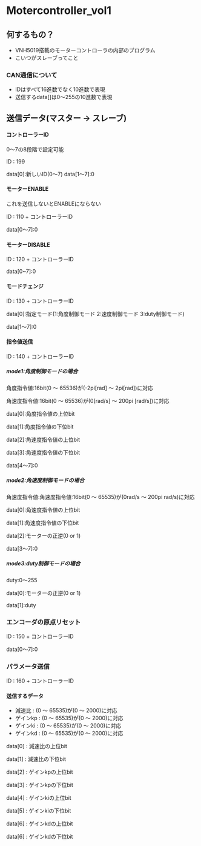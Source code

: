 # Motercontroller_vol1

## 何するもの？
* VNH5019搭載のモーターコントローラの内部のプログラム
* こいつがスレーブってこと

### CAN通信について
* IDはすべて16進数でなく10進数で表現
* 送信するdata[]は0～255の10進数で表現


## 送信データ(マスター -> スレーブ)
#### コントローラーID
0～7の8段階で設定可能


ID : 199

data[0]:新しいID(0～7)
data[1～7]:0

#### モーターENABLE
これを送信しないとENABLEにならない

ID : 110 + コントローラーID

data[0～7]:0

#### モーターDISABLE

ID : 120 + コントローラーID

data[0~7]:0

#### モードチェンジ

ID : 130 + コントローラーID

data[0]:指定モード(1:角度制御モード 2:速度制御モード 3:duty制御モード)

data[1～7]:0

#### 指令値送信

ID : 140 + コントローラーID

##### mode1:角度制御モードの場合
角度指令値:16bit(0 ～ 65536)が(-2pi[rad] ～ 2pi[rad])に対応

角速度指令値:16bit(0 ～ 65536)が(0[rad/s] ～ 200pi [rad/s])に対応


data[0]:角度指令値の上位bit

data[1]:角度指令値の下位bit

data[2]:角速度指令値の上位bit

data[3]:角速度指令値の下位bit

data[4～7]:0


##### mode2:角速度制御モードの場合
角速度指令値:角速度指令値:16bit(0 ～ 65535)が(0rad/s ～ 200pi rad/s)に対応

data[0]:角速度指令値の上位bit

data[1]:角速度指令値の下位bit

data[2]:モーターの正逆(0 or 1)

data[3～7]:0

##### mode3:duty制御モードの場合
duty:0～255

data[0]:モーターの正逆(0 or 1)

data[1]:duty

### エンコーダの原点リセット
ID : 150 + コントローラーID

data[0～7]:0

### パラメータ送信

ID : 160 + コントローラーID

#### 送信するデータ
* 減速比 : (0 ～ 65535)が(0 ～ 2000)に対応
* ゲインkp : (0 ～ 65535)が(0 ～ 2000)に対応
* ゲインki : (0 ～ 65535)が(0 ～ 2000)に対応
* ゲインkd : (0 ～ 65535)が(0 ～ 2000)に対応

data[0] : 減速比の上位bit

data[1] : 減速比の下位bit

data[2] : ゲインkpの上位bit

data[3] : ゲインkpの下位bit

data[4] : ゲインkiの上位bit

data[5] : ゲインkiの下位bit

data[6] : ゲインkdの上位bit

data[6] : ゲインkdの下位bit
